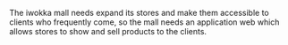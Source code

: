 The iwokka mall needs expand its stores and make them accessible to clients who frequently come,
so the mall needs an application web which allows stores to show and sell products to the clients.